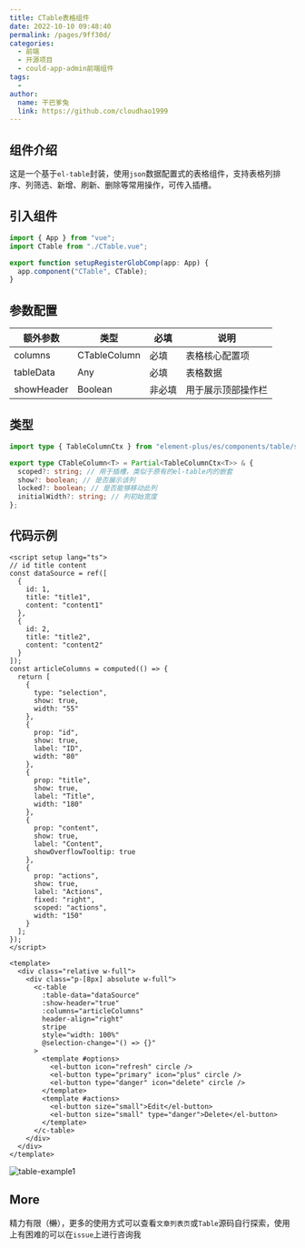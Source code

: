 ```yaml
---
title: CTable表格组件
date: 2022-10-10 09:48:40
permalink: /pages/9ff30d/
categories:
  - 前端
  - 开源项目
  - could-app-admin前端组件
tags:
  - 
author: 
  name: 干巴爹兔
  link: https://github.com/cloudhao1999
---
```

## 组件介绍

这是一个基于`el-table`封装，使用`json`数据配置式的表格组件，支持表格列排序、列筛选、新增、刷新、删除等常用操作，可传入插槽。

## 引入组件

```typescript
import { App } from "vue";
import CTable from "./CTable.vue";

export function setupRegisterGlobComp(app: App) {
  app.component("CTable", CTable);
}
```

## 参数配置

| 额外参数   | 类型         | 必填   | 说明               |
| ---------- | ------------ | ------ | ------------------ |
| columns    | CTableColumn | 必填   | 表格核心配置项     |
| tableData  | Any          | 必填   | 表格数据           |
| showHeader | Boolean      | 非必填 | 用于展示顶部操作栏 |

<!-- more -->

## 类型

```typescript
import type { TableColumnCtx } from "element-plus/es/components/table/src/table-

export type CTableColumn<T> = Partial<TableColumnCtx<T>> & {
  scoped?: string; // 用于插槽，类似于原有的el-table内的嵌套
  show?: boolean; // 是否展示该列
  locked?: boolean; // 是否能够移动此列
  initialWidth?: string; // 列初始宽度
};
```

## 代码示例

```vue
<script setup lang="ts">
// id title content
const dataSource = ref([
  {
    id: 1,
    title: "title1",
    content: "content1"
  },
  {
    id: 2,
    title: "title2",
    content: "content2"
  }
]);
const articleColumns = computed(() => {
  return [
    {
      type: "selection",
      show: true,
      width: "55"
    },
    {
      prop: "id",
      show: true,
      label: "ID",
      width: "80"
    },
    {
      prop: "title",
      show: true,
      label: "Title",
      width: "180"
    },
    {
      prop: "content",
      show: true,
      label: "Content",
      showOverflowTooltip: true
    },
    {
      prop: "actions",
      show: true,
      label: "Actions",
      fixed: "right",
      scoped: "actions",
      width: "150"
    }
  ];
});
</script>

<template>
  <div class="relative w-full">
    <div class="p-[8px] absolute w-full">
      <c-table
        :table-data="dataSource"
        :show-header="true"
        :columns="articleColumns"
        header-align="right"
        stripe
        style="width: 100%"
        @selection-change="() => {}"
      >
        <template #options>
          <el-button icon="refresh" circle />
          <el-button type="primary" icon="plus" circle />
          <el-button type="danger" icon="delete" circle />
        </template>
        <template #actions>
          <el-button size="small">Edit</el-button>
          <el-button size="small" type="danger">Delete</el-button>
        </template>
      </c-table>
    </div>
  </div>
</template>

```

![table-example1](https://cdn.staticaly.com/gh/cloudhao1999/image-hosting@master/20221010/image.6gu5pk6boes0.webp)

## More

精力有限（<del>懒</del>），更多的使用方式可以查看`文章列表页`或`Table`源码自行探索，使用上有困难的可以在`issue`上进行咨询我